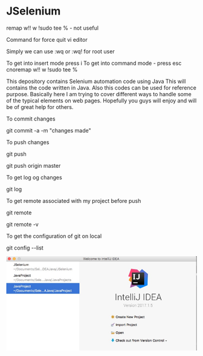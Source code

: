 # JSelenium
remap w!! w !sudo tee % - not useful 

Command for force quit vi editor 

Simply we can use :wq or :wq! for root user

To get into insert mode press i
To get into command mode - press esc 
cnoremap w!! w !sudo tee %

This depository contains Selenium automation code using Java
This will contains the code written in Java. Also this codes can be used for reference purpose.
Basically here I am trying to cover different ways to handle some of the typical elements on web pages.
Hopefully you guys will enjoy and will be of great help for others.

To commit changes 

git commit -a -m "changes made"

To push changes 

git push 

git push origin master

To get log og changes 

git log 

To get remote associated with my project before push

git remote

git remote -v

To get the configuration of git on local

git config --list

![alt text](https://github.com/rsharma96/JSelenium/blob/master/resources/intellijidea.jpg)



